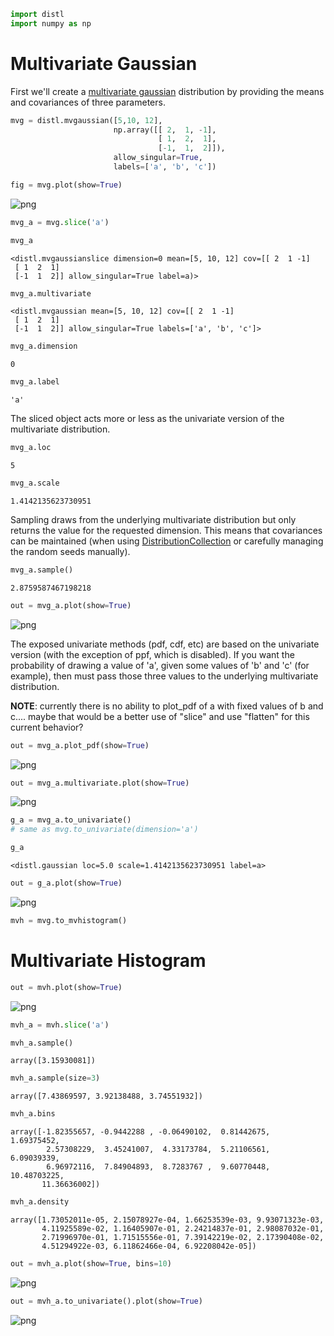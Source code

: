 ```python
import distl
import numpy as np
```

# Multivariate Gaussian

First we'll create a [multivariate gaussian](../api/MVGaussian.md) distribution by providing the means and covariances of three parameters.


```python
mvg = distl.mvgaussian([5,10, 12], 
                       np.array([[ 2,  1, -1], 
                                 [ 1,  2,  1], 
                                 [-1,  1,  2]]),
                       allow_singular=True,
                       labels=['a', 'b', 'c'])
```


```python
fig = mvg.plot(show=True)
```


![png](multivariate_slice_files/multivariate_slice_4_0.png)



```python
mvg_a = mvg.slice('a')
```


```python
mvg_a
```




    <distl.mvgaussianslice dimension=0 mean=[5, 10, 12] cov=[[ 2  1 -1]
     [ 1  2  1]
     [-1  1  2]] allow_singular=True label=a)>




```python
mvg_a.multivariate
```




    <distl.mvgaussian mean=[5, 10, 12] cov=[[ 2  1 -1]
     [ 1  2  1]
     [-1  1  2]] allow_singular=True labels=['a', 'b', 'c']>




```python
mvg_a.dimension
```




    0




```python
mvg_a.label
```




    'a'



The sliced object acts more or less as the univariate version of the multivariate distribution.


```python
mvg_a.loc
```




    5




```python
mvg_a.scale
```




    1.4142135623730951



Sampling draws from the underlying multivariate distribution but only returns the value for the requested dimension.  This means that covariances can be maintained (when using [DistributionCollection](collections.md) or carefully managing the random seeds manually).


```python
mvg_a.sample()
```




    2.8759587467198218




```python
out = mvg_a.plot(show=True)
```


![png](multivariate_slice_files/multivariate_slice_15_0.png)


The exposed univariate methods (pdf, cdf, etc) are based on the univariate version (with the exception of ppf, which is disabled).  If you want the probability of drawing a value of 'a', given some values of 'b' and 'c' (for example), then must pass those three values to the underlying multivariate distribution.

**NOTE**: currently there is no ability to plot_pdf of a with fixed values of b and c.... maybe that would be a better use of "slice" and use "flatten" for this current behavior?


```python
out = mvg_a.plot_pdf(show=True)
```


![png](multivariate_slice_files/multivariate_slice_17_0.png)



```python
out = mvg_a.multivariate.plot(show=True)
```


![png](multivariate_slice_files/multivariate_slice_18_0.png)



```python
g_a = mvg_a.to_univariate()
# same as mvg.to_univariate(dimension='a')
```


```python
g_a
```




    <distl.gaussian loc=5.0 scale=1.4142135623730951 label=a>




```python
out = g_a.plot(show=True)
```


![png](multivariate_slice_files/multivariate_slice_21_0.png)



```python
mvh = mvg.to_mvhistogram()
```

# Multivariate Histogram


```python
out = mvh.plot(show=True)
```


![png](multivariate_slice_files/multivariate_slice_24_0.png)



```python
mvh_a = mvh.slice('a')
```


```python
mvh_a.sample()
```




    array([3.15930081])




```python
mvh_a.sample(size=3)
```




    array([7.43869597, 3.92138488, 3.74551932])




```python
mvh_a.bins
```




    array([-1.82355657, -0.9442288 , -0.06490102,  0.81442675,  1.69375452,
            2.57308229,  3.45241007,  4.33173784,  5.21106561,  6.09039339,
            6.96972116,  7.84904893,  8.7283767 ,  9.60770448, 10.48703225,
           11.36636002])




```python
mvh_a.density
```




    array([1.73052011e-05, 2.15078927e-04, 1.66253539e-03, 9.93071323e-03,
           4.11925589e-02, 1.16405907e-01, 2.24214837e-01, 2.98087032e-01,
           2.71996970e-01, 1.71515556e-01, 7.39142219e-02, 2.17390408e-02,
           4.51294922e-03, 6.11862466e-04, 6.92208042e-05])




```python
out = mvh_a.plot(show=True, bins=10)
```


![png](multivariate_slice_files/multivariate_slice_30_0.png)



```python
out = mvh_a.to_univariate().plot(show=True)
```


![png](multivariate_slice_files/multivariate_slice_31_0.png)

